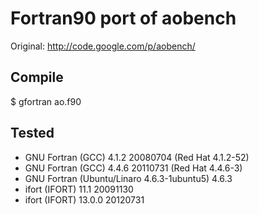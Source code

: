 Fortran90 port of aobench
=========================

Original: http://code.google.com/p/aobench/

Compile
-------


  $ gfortran ao.f90

Tested
------

* GNU Fortran (GCC) 4.1.2 20080704 (Red Hat 4.1.2-52)
* GNU Fortran (GCC) 4.4.6 20110731 (Red Hat 4.4.6-3)
* GNU Fortran (Ubuntu/Linaro 4.6.3-1ubuntu5) 4.6.3
* ifort (IFORT) 11.1 20091130
* ifort (IFORT) 13.0.0 20120731
